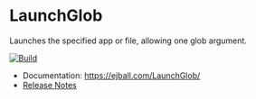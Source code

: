# LaunchGlob

Launches the specified app or file, allowing one glob argument.

[![Build](https://github.com/ejball/LaunchGlob/workflows/Build/badge.svg)](https://github.com/ejball/LaunchGlob/actions?query=workflow%3ABuild)

* Documentation: https://ejball.com/LaunchGlob/
* [Release Notes](ReleaseNotes.md)
